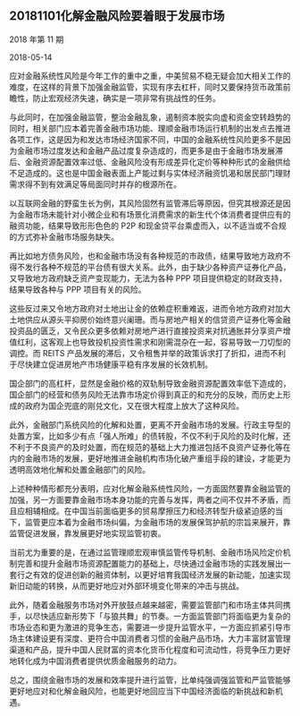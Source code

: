## 20181101化解金融风险要着眼于发展市场

2018 年第 11 期

2018-05-14

应对金融系统性风险是今年工作的重中之重，中美贸易不稳无疑会加大相关工作的难度，在这样的背景下加强金融监管，实现有序去杠杆，同时又要保持货币政策前瞻性，防止宏观经济失速，确实是一项非常有挑战性的任务。

与此同时，在加强金融监管，整治金融乱象，遏制资本脱实向虚和资金空转趋势的同时，相关部门应本着完善金融市场功能、理顺金融市场运行机制的出发点去推进各项工作，这是因为和发达市场经济国家不同，中国的金融系统性风险更多不是因为金融市场过度发达和金融产品过度复杂造成的，而更多是由于金融市场发展滞后、金融资源配置效率过低、金融风险没有形成差异化定价等种种形式的金融供给不足造成的。这也是中国金融表面上产能过剩与实体经济融资饥渴和居民部门理财需求得不到有效满足等局面同时并存的根源所在。

以互联网金融的野蛮生长为例，其风险固然有监管滞后等原因，但究其根源还是因为金融市场未能针对小微企业和有场景化消费需求的新生代个体消费者提供应有的融资功能，结果导致形形色色的 P2P 和现金贷平台乘虚而入，以不适当或不合规的方式弥补金融市场服务缺失。

再比如地方债务风险，也和金融市场没有各种规范的市政债，结果导致地方政府不得不发行各种不规范的平台债有很大关系。此外，由于缺少各种资产证券化产品，又导致地方政府缺乏资产变现能力，无法为各种 PPP 项目提供稳定的财政支持，结果导致各种与 PPP 项目有关的风险。

这些反过来又令地方政府对土地出让金的依赖症积重难返，进而令地方政府对加大土地供应从源头平抑房价始终意兴阑珊。而与房地产相关的信贷资产证券化等金融投资品的匮乏，又令民众更多依赖对房地产进行直接投资来对抗通胀并分享资产增值红利，这客观上也导致投机投资性需求和刚需混杂在一起，容易导致一刀切型的调控。而 REITS 产品发展的滞后，又令租售并举的政策诉求打了折扣，进而不利于尽快建立促进房地产市场健康平稳有序发展的长效机制。

国企部门的高杠杆，显然是金融价格的双轨制导致金融资源配置效率低下造成的，国企部门的经营和债务风险无法靠市场定价得到真正的和充分的反映，而历史上形成的政府为国企兜底的刚兑文化，又在很大程度上放大了这种风险。

此外，金融部门系统风险的化解和处置，更离不开金融市场的发展。行政主导型的处置方案，比如多少有点「强人所难」的债转股，不仅不利于风险的及时化解，还不利于不良资产的及时处置，而在规范的基础上大力推进包括不良资产证券化等在内的金融市场的发展，更好地推进金融机构市场化破产重组手段的建设，才能更为透明高效地化解和处置金融部门的风险。

上述种种情形都充分表明，应对化解金融系统性风险，一方面固然要靠金融监管的加强，另一方面要靠金融市场本身功能的完善与发挥，两者之间不仅并不矛盾，而且应相辅相成。在中国当前面临更多的贸易摩擦压力和经济转型升级紧迫感的当下，监管更应本着为金融市场纠偏，为金融市场的发展保驾护航的宗旨来展开，靠监管促进发展，靠发展更好地实现监管初衷。

当前尤为重要的是，在通过监管理顺宏观审慎监管传导机制、金融市场风险定价机制完善和提升金融市场资源配置能力的基础上，尽快通过金融市场的实践发展出一套行之有效的促进创新的融资体制，以更好培育我国经济发展的新动能，加速实现新旧动能的转换，从而更好地应对外部环境变化带来的冲击与挑战。

此外，随着金融服务市场对外开放鼓点越来越密，需要监管部门和市场主体共同携手，以尽快适应新形势下「与狼共舞」的节奏。一方面监管部门将面临更为复杂的市场业态和更为激进的竞争生态，需要进一步提升监管水平，一方面应抓紧引导市场主体建设更有深度、更符合中国消费者习惯的金融产品市场，大力丰富财富管理渠道和产品，提升中国人民财富的资本化货币化程度和可流动性，将竞争压力更好地转化成为中国消费者提供优质金融服务的动力。

总之，围绕金融市场的发展和效率提升进行监管，比单纯强调强监管和严监管能够更好地应对和化解金融风险，也能更好地回应当下中国经济面临的新挑战和新机遇。